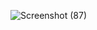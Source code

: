 ![Screenshot (87)](https://github.com/Hansraj8149/19J41A05K9/assets/91865531/b9fc139c-cfb9-4b1a-8d7a-c65ebdd79a26)
